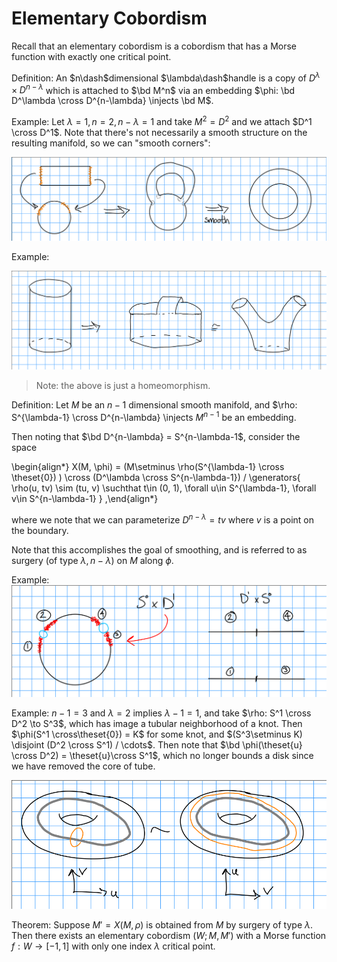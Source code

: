 # Elementary Cobordism

Recall that an elementary cobordism is a cobordism that has a Morse function with exactly one critical point.

Definition:
An $n\dash$dimensional $\lambda\dash$handle is a copy of $D^{\lambda} \times D^{n-\lambda}$ which is attached to $\bd M^n$ via an embedding $\phi: \bd D^\lambda \cross D^{n-\lambda} \injects \bd M$.


Example:
Let $\lambda = 1, n = 2, n-\lambda = 1$ and take $M^2 = D^2$ and we attach $D^1 \cross D^1$.
Note that there's not necessarily a smooth structure on the resulting manifold, so we can "smooth corners":


![Image](figures/2020-01-21-11:09.png)

Example:

![Image](figures/2020-01-21-11:12.png)

> Note: the above is just a homeomorphism.

Definition:
Let $M$ be an $n-1$ dimensional smooth manifold, and $\rho: S^{\lambda-1} \cross D^{n-\lambda} \injects $M^{n-1}$ be an embedding.

Then noting that $\bd D^{n-\lambda} = S^{n-\lambda-1$, consider the space

\begin{align*}
X(M, \phi) = (M\setminus \rho(S^{\lambda-1} \cross \theset{0}) ) \cross (D^\lambda \cross S^{n-\lambda-1}) / \generators{ \rho(u, tv) \sim (tu, v) \suchthat t\in (0, 1), \forall u\in S^{\lambda-1}, \forall v\in S^{n-\lambda-1} }
,\end{align*}

where we note that we can parameterize $D^{n-\lambda} = tv$ where $v$ is a point on the boundary.

Note that this accomplishes the goal of smoothing, and is referred to as surgery (of type $\lambda, n-\lambda$) on $M$ along $\phi$.

Example:
![Image](figures/2020-01-21-11:30.png)

Example:
$n-1 = 3$ and $\lambda = 2$ implies $\lambda-1 = 1$, and take $\rho: S^1 \cross D^2 \to S^3$, which has image a tubular neighborhood of a knot.
Then $\phi(S^1 \cross\theset{0}) = K$ for some knot, and $(S^3\setminus K) \disjoint (D^2 \cross S^1) / \cdots$.
Then note that $\bd \phi(\theset{u} \cross D^2) = \theset{u}\cross S^1$, which no longer bounds a disk since we have removed the core of tube.

![Image](figures/2020-01-21-11:42.png)

Theorem:
Suppose $M' = X(M, \rho)$ is obtained from $M$ by surgery of type $\lambda$. 
Then there exists an elementary cobordism $(W; M, M')$ with a Morse function $f: W \to [-1, 1]$ with only one index $\lambda$ critical point.
